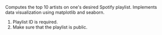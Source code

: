 Computes the top 10 artists on one's desired Spotify playlist.
Implements data visualization using matplotlib and seaborn.

1. Playlist ID is required.
2. Make sure that the playlist is public.
